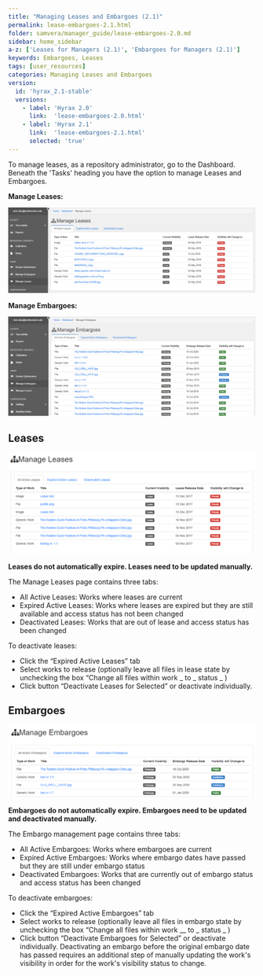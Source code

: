 ```yaml
---
title: "Managing Leases and Embargoes (2.1)"
permalink: lease-embargoes-2.1.html
folder: samvera/manager_guide/lease-embargoes-2.0.md
sidebar: home_sidebar
a-z: ['Leases for Managers (2.1)', 'Embargoes for Managers (2.1)']
keywords: Embargoes, Leases
tags: [user_resources]
categories: Managing Leases and Embargoes
version:
  id: 'hyrax_2.1-stable'
  versions:  
    - label: 'Hyrax 2.0'
      link:  'lease-embargoes-2.0.html'
    - label: 'Hyrax 2.1'
      link:  'lease-embargoes-2.1.html'
      selected: 'true'
---
```

To manage leases, as a repository administrator, go to the Dashboard. Beneath the 'Tasks' heading you have the option to manage Leases and Embargoes.

**Manage Leases:**

![Manage Leases](/images/screenshots/admin-tasks-leases.png)

**Manage Embargoes:**

![Manage Leases](/images/screenshots/admin-tasks-embargoes.png)

## Leases

![Manage Leases](/images/screenshots/manage-leases.png)

**Leases do not automatically expire. Leases need to be updated manually.**

The Manage Leases page contains three tabs:
- All Active Leases: Works where leases are current
- Expired Active Leases: Works where leases are expired but they are still available and access status has not been changed
- Deactivated Leases: Works that are out of lease and access status has been changed

To deactivate leases:
- Click the “Expired Active Leases” tab
- Select works to release (optionally leave all files in lease state by unchecking the box “Change all files within work _ to _ status _ )
- Click button “Deactivate Leases for Selected” or deactivate individually.

## Embargoes

![Manage Embargoes](/images/screenshots/manage-embargoes.png)

**Embargoes do not automatically expire. Embargoes need to be updated and deactivated manually.**

The Embargo management page contains three tabs:
- All Active Embargoes: Works where embargoes are current
- Expired Active Embargoes: Works where embargo dates have passed but they are still under embargo status
- Deactivated Embargoes: Works that are currently out of embargo status and access status has been changed

To deactivate embargoes:
- Click the “Expired Active Embargoes” tab
- Select works to release (optionally leave all files in embargo state by unchecking the box “Change all files within work __ to _ status _ )
- Click button “Deactivate Embargoes for Selected” or deactivate individually. Deactivating an embargo before the original embargo date has passed requires an additional step of manually updating the work's visibility in order for the work's visibility status to change.
